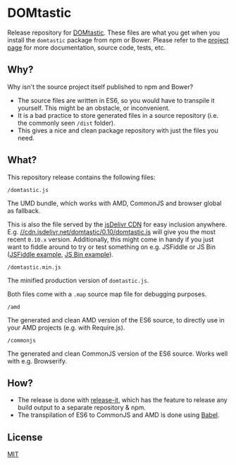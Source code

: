 # DOMtastic

Release repository for [DOMtastic](http://webpro.github.io/DOMtastic/). These files are what you get when you install the `domtastic` package from npm or Bower. Please refer to the [project page](http://webpro.github.io/DOMtastic/) for more documentation, source code, tests, etc.

## Why?

Why isn't the source project itself published to npm and Bower?

* The source files are written in ES6, so you would have to transpile it yourself. This might be an obstacle, or inconvenient.
* It is a bad practice to store generated files in a source repository (i.e. the commonly seen `/dist` folder).
* This gives a nice and clean package repository with just the files you need.

## What?

This repository release contains the following files:

`/domtastic.js`

The UMD bundle, which works with AMD, CommonJS and browser global as fallback.

This is also the file served by the [jsDelivr CDN](http://www.jsdelivr.com/) for easy inclusion anywhere. E.g. [//cdn.jsdelivr.net/domtastic/0.10/domtastic.js](https:////cdn.jsdelivr.net/domtastic/0.10/domtastic.js) will give you the most recent `0.10.x` version. Additionally, this might come in handy if you just want to fiddle around to try or test something on e.g. JSFiddle or JS Bin ([JSFiddle example](http://jsfiddle.net/56r00faz/), [JS Bin example](http://jsbin.com/huhixolabo/1/edit?html,js,output)).

`/domtastic.min.js`

The minified production version of `domtastic.js`.

Both files come with a `.map` source map file for debugging purposes.

`/amd`

The generated and clean AMD version of the ES6 source, to directly use in your AMD projects (e.g. with Require.js).

`/commonjs`

The generated and clean CommonJS version of the ES6 source. Works well with e.g. Browserify.

## How?

* The release is done with [release-it](https://github.com/webpro/release-it), which has the feature to release any build output to a separate repository & npm.
* The transpilation of ES6 to CommonJS and AMD is done using [Babel](https://babeljs.io).

## License

[MIT](http://webpro.mit-license.org)
